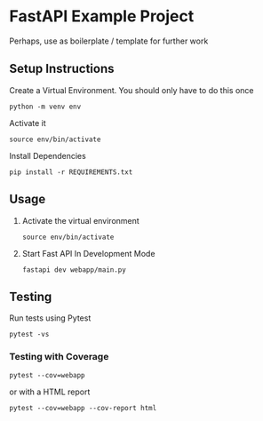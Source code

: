 # FastAPI Example Project

Perhaps, use as boilerplate / template for further work

## Setup Instructions

Create a Virtual Environment.  You should only have to do this once

```
python -m venv env
```

Activate it

```
source env/bin/activate
```

Install Dependencies

```
pip install -r REQUIREMENTS.txt
```

## Usage

  1. Activate the virtual environment
  
     ```
     source env/bin/activate
     ```
     
  2. Start Fast API In Development Mode
  
     ```
     fastapi dev webapp/main.py
     ```
     
## Testing

Run tests using Pytest

```
pytest -vs
```

### Testing with Coverage


```
pytest --cov=webapp
```

or with a HTML report

```
pytest --cov=webapp --cov-report html
```

